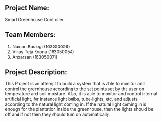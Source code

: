 Project Name:
-------------
Smart Greenhouse Controller


Team Members:
-------------
1. Naman Rastogi (163050056)
2. Vinay Teja Koona (163050054)
3. Anbarsan (163050071)


Project Description:
--------------------
This Project is an attempt to build a system that is able to monitor and control the greenhouse according to the set points set by the user on temperature and soil moisture. Also, it is able to monitor and control internal artificial light, for instance light bulbs, tube-lights, etc. and adjusts according to the natural light coming in. If the natural light coming in is enough for the plantation inside the greenhouse, then the lights should be off and if not then they should turn on automatically.
